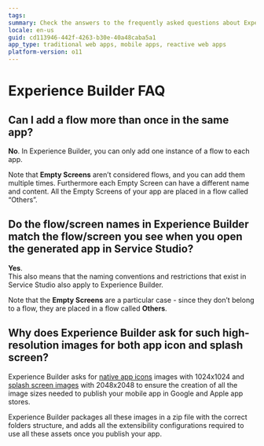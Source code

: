 ```yaml
---
tags: 
summary: Check the answers to the frequently asked questions about Experience Builder.
locale: en-us
guid: cd113946-442f-4263-b30e-40a48caba5a1
app_type: traditional web apps, mobile apps, reactive web apps
platform-version: o11
---
```


# Experience Builder FAQ

## Can I add a flow more than once in the same app?

**No**.
In Experience Builder, you can only add one instance of a flow to each app.

Note that **Empty Screens** aren’t considered flows, and you can add them multiple times. Furthermore each Empty Screen can have a different name and content. All the Empty Screens of your app are placed in a flow called “Others”.

## Do the flow/screen names in Experience Builder match the flow/screen you see when you open the generated app in Service Studio?

**Yes**.<br/>
This also means that the naming conventions and restrictions that exist in Service Studio also apply to Experience Builder.

Note that the **Empty Screens** are a particular case - since they don’t belong to a flow, they are placed in a flow called **Others**.

## Why does Experience Builder ask for such high-resolution images for both app icon and splash screen?

Experience Builder asks for [native app icons](../../deliver-mobile/customize-mobile-app/modify-the-app-icon.md) images with 1024x1024 and [splash screen images](../../deliver-mobile/customize-mobile-app/use-custom-splash-screens.md) with 2048x2048 to ensure the creation of all the image sizes needed to publish your mobile app in Google and Apple app stores.

Experience Builder packages all these images in a zip file with the correct folders structure, and adds all the extensibility configurations required to use all these assets once you publish your app.
